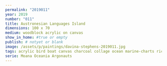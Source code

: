 ```yaml
---
permalink: "2019011"
year: 2019
number: "011"
title: Austronesian Languages Island
dimensions: 100 x 70
medium: woodblock acrylic on canvas
show_in_home: #true or empty
publish: # notyet or blank
image: /assets/p/paintings/davina-stephens-2019011.jpg
tags: acrylic bird boat canvas charcoal collage ocean marine-charts rice-paper woodblock sold
serie: Moana Oceania Argonauts
---
```

